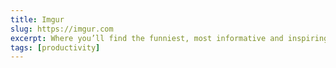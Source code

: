 ```yaml
---
title: Imgur
slug: https://imgur.com
excerpt: Where you’ll find the funniest, most informative and inspiring images, memes, GIFs, and visual stories served up in an endless stream of bite-sized fun.
tags: [productivity]
---
```

